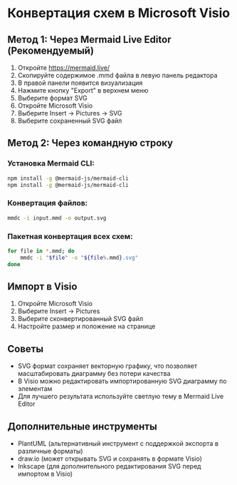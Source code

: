 # Конвертация схем в Microsoft Visio

## Метод 1: Через Mermaid Live Editor (Рекомендуемый)

1. Откройте https://mermaid.live/
2. Скопируйте содержимое .mmd файла в левую панель редактора
3. В правой панели появится визуализация
4. Нажмите кнопку "Export" в верхнем меню
5. Выберите формат SVG
6. Откройте Microsoft Visio
7. Выберите Insert -> Pictures -> SVG
8. Выберите сохраненный SVG файл

## Метод 2: Через командную строку

### Установка Mermaid CLI:
```bash
npm install -g @mermaid-js/mermaid-cli
npm install -g @mermaid-js/mermaid-cli
```

### Конвертация файлов:
```bash
mmdc -i input.mmd -o output.svg
```

### Пакетная конвертация всех схем:
```bash
for file in *.mmd; do
    mmdc -i "$file" -o "${file%.mmd}.svg"
done
```

## Импорт в Visio

1. Откройте Microsoft Visio
2. Выберите Insert -> Pictures
3. Выберите сконвертированный SVG файл
4. Настройте размер и положение на странице

## Советы

- SVG формат сохраняет векторную графику, что позволяет масштабировать диаграмму без потери качества
- В Visio можно редактировать импортированную SVG диаграмму по элементам
- Для лучшего результата используйте светлую тему в Mermaid Live Editor

## Дополнительные инструменты

- PlantUML (альтернативный инструмент с поддержкой экспорта в различные форматы)
- draw.io (может открывать SVG и сохранять в формате Visio)
- Inkscape (для дополнительного редактирования SVG перед импортом в Visio) 